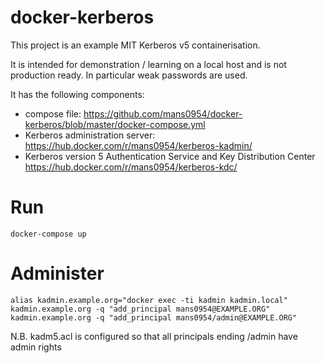 # docker-kerberos

This project is an example MIT Kerberos v5 containerisation.

It is intended for demonstration / learning on a local host and is not production ready. In particular weak passwords are used.

It has the following components:

* compose file: https://github.com/mans0954/docker-kerberos/blob/master/docker-compose.yml
* Kerberos administration server: https://hub.docker.com/r/mans0954/kerberos-kadmin/
* Kerberos version 5 Authentication Service and Key Distribution Center https://hub.docker.com/r/mans0954/kerberos-kdc/

# Run
```
docker-compose up
```

# Administer
```
alias kadmin.example.org="docker exec -ti kadmin kadmin.local"
kadmin.example.org -q "add_principal mans0954@EXAMPLE.ORG"
kadmin.example.org -q "add_principal mans0954/admin@EXAMPLE.ORG"
```
N.B. kadm5.acl is configured so that all principals ending /admin have admin rights

